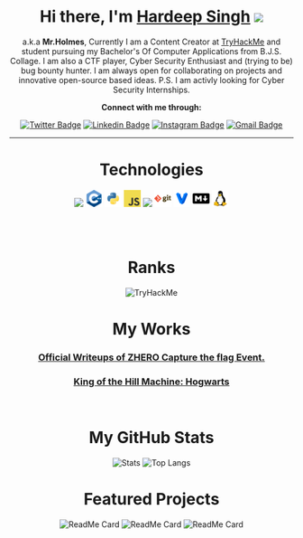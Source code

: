 <h1 align="center" height='30'>Hi there, I'm <a href="https://holmes-py.github.io/" target="_blank">Hardeep Singh</a> 
<img src='https://media.giphy.com/media/bcKmIWkUMCjVm/giphy.gif' width='200' ></h1> 
<div align="center">
  </div>
  <div align="center">
  <p>a.k.a <b>Mr.Holmes</b>, Currently I am a Content Creator at  <a href="https://tryhackme.com/">TryHackMe</a> and student pursuing my Bachelor's Of Computer Applications from B.J.S. Collage. I am also a CTF player, Cyber Security Enthusiast and (trying to be) bug bounty hunter. I am always open for collaborating on projects and innovative open-source based ideas.
  P.S. I am activly looking for Cyber Security Internships.</p>
  
  <p><b>Connect with me through:</b></p>
  
[![Twitter Badge](https://img.shields.io/badge/-Mr.Holmes-blue?style=for-the-badge&logo=twitter&logoColor=white&link=https://twitter.com/__MrHolmes)](https://twitter.com/__MrHolmes)
[![Linkedin Badge](https://img.shields.io/badge/-Mr.Holmes-blue?style=for-the-badge&logo=Linkedin&logoColor=white&link=https://www.linkedin.com/in/hardeep-singh-/)](https://www.linkedin.com/in/hardeep-singh-/)
[![Instagram Badge](https://img.shields.io/badge/-Mr.Holmes-purple?style=for-the-badge&logo=instagram&logoColor=white&link=https://www.instagram.com/__MrHolmes)](https://www.instagram.com/__MrHolmes)
[![Gmail Badge](https://img.shields.io/badge/-hp95565@gmail.com-c14438?style=for-the-badge&logo=Gmail&logoColor=white&link=mailto:hp95565@gmail.com)](mailto:hp95565@gmail.com)  
<hr>

<h1>Technologies</h1>

<img height="30" src="https://upload.wikimedia.org/wikipedia/commons/thumb/2/20/Bash_Logo_black_and_white_icon_only.svg/1200px-Bash_Logo_black_and_white_icon_only.svg.png"> <img height="30" src="https://raw.githubusercontent.com/github/explore/80688e429a7d4ef2fca1e82350fe8e3517d3494d/topics/cpp/cpp.png"> <img height="30" src="https://raw.githubusercontent.com/github/explore/80688e429a7d4ef2fca1e82350fe8e3517d3494d/topics/python/python.png"> <img height="30" src="https://raw.githubusercontent.com/github/explore/80688e429a7d4ef2fca1e82350fe8e3517d3494d/topics/javascript/javascript.png"> <img height="30" src="https://www.docker.com/sites/default/files/d8/styles/role_icon/public/2019-07/Moby-logo.png"> <img height="30" src="https://raw.githubusercontent.com/github/explore/80688e429a7d4ef2fca1e82350fe8e3517d3494d/topics/git/git.png"> <img height="30" src="https://raw.githubusercontent.com/github/explore/80688e429a7d4ef2fca1e82350fe8e3517d3494d/topics/vagrant/vagrant.png"> <img height="30" src="https://raw.githubusercontent.com/github/explore/80688e429a7d4ef2fca1e82350fe8e3517d3494d/topics/markdown/markdown.png"> <img height="30" src="https://raw.githubusercontent.com/github/explore/80688e429a7d4ef2fca1e82350fe8e3517d3494d/topics/linux/linux.png">

<br><br>
<h1>Ranks</h1>
  <img src="https://tryhackme-badges.s3.amazonaws.com/holmes.png" alt="TryHackMe">
<h1>My Works</h1>
<h3><a href="https://www.mr-holmes.ml/Articles" target="_blank"> Official Writeups of ZHERO Capture the flag Event.</a></h3>
<h3><a href="https://tryhackme.com/games/koth/" target="_blank"> King of the Hill Machine: Hogwarts</a></h3>
<br>
<h1>My GitHub Stats</h1>

![Stats](https://github-readme-stats.vercel.app/api?username=holmes-py&show_icons=true&hide_border=true&count_private=true&theme=vue-dark)
![Top Langs](https://github-readme-stats.vercel.app/api/top-langs/?username=holmes-py&count_private=true&theme=vue-dark&layout=compact)
<br>
<h1>Featured Projects</h1>

![ReadMe Card](https://github-readme-stats.vercel.app/api/pin/?username=holmes-py&repo=KoTH-counter&theme=vue-dark)
![ReadMe Card](https://github-readme-stats.vercel.app/api/pin/?username=holmes-py&repo=King-of-the-hill&theme=vue-dark)
![ReadMe Card](https://github-readme-stats.vercel.app/api/pin/?username=holmes-py&repo=subdomain-check&theme=vue-dark)

</div>
